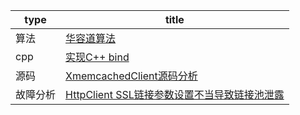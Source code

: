 

|type|title|
|----|----|
|算法|[华容道算法](huarong/Solution.cpp)|
|cpp|[实现C++ bind](bind/bind.cpp)|
|源码|[XmemcachedClient源码分析](source/xmemcached.sourcecode.md)|
|故障分析|[HttpClient SSL链接参数设置不当导致链接池泄露](fault/httpclient.pool.md)|